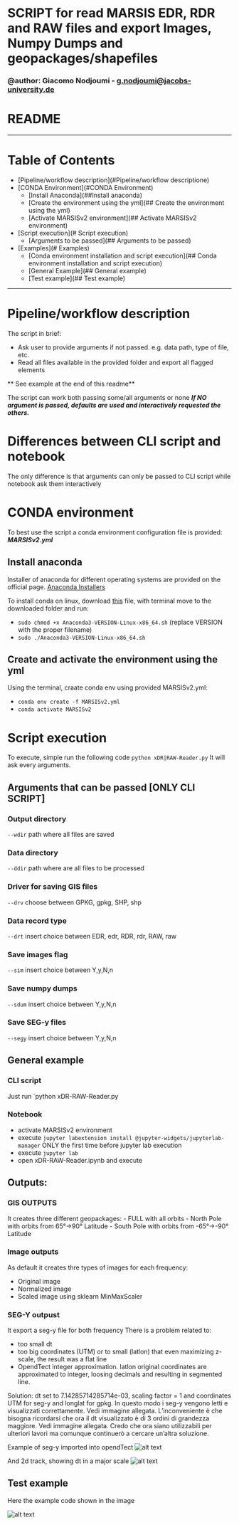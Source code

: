 # SCRIPT for read MARSIS EDR, RDR and RAW files and export Images, Numpy Dumps and geopackages/shapefiles
### @author: Giacomo Nodjoumi - g.nodjoumi@jacobs-university.de

# README
________________________________________________________________________________
# Table of Contents

* [Pipeline/workflow description](#Pipeline/workflow descriptione)
* [CONDA Environment](#CONDA Environment)
    * [Install Anaconda](##Install anaconda)
    * [Create the environment using the yml](## Create the environment using the yml)
    * [Activate MARSISv2 environment](## Activate MARSISv2 environment)
* [Script execution](# Script execution)
    * [Arguments to be passed](## Arguments to be passed)
* [Examples](# Examples)
    * [Conda environment installation and script execution](## Conda environment installation and script execution)
    * [General Example](## General example)
    * [Test example](## Test example)

________________________________________________________________________________
# Pipeline/workflow description

The script in brief:

* Ask user to provide arguments if not passed. e.g. data path, type of file, etc.
* Read all files available in the provided folder and export all flagged elements

** See example at the end of this readme**

The script can work both passing some/all arguments or none ***If NO argument is passed, defaults are used and interactively requested the others.***

# Differences between CLI script and notebook

The only difference is that arguments can only be passed to CLI script while notebook ask them interactively

# CONDA environment

To best use the script a conda environment configuration file is provided: ***MARSISv2.yml***

## Install anaconda

Installer of anaconda for different operating systems are provided on the official page. [Anaconda Installers](https://www.anaconda.com/products/individual)

To install conda on linux, download [this](https://repo.anaconda.com/archive/Anaconda3-2020.02-Linux-x86_64.sh) file, 
with terminal move to the downloaded folder and run:
* `sudo chmod +x Anaconda3-VERSION-Linux-x86_64.sh` (replace VERSION with the proper filename)
* `sudo ./Anaconda3-VERSION-Linux-x86_64.sh`

## Create and activate the environment using the yml

Using the terminal, craate conda env using provided MARSISv2.yml:
* `conda env create -f MARSISv2.yml`
* `conda activate MARSISv2`

# Script execution

To execute, simple run the following code `python xDR|RAW-Reader.py`
It will ask every arguments.

## Arguments that can be passed [ONLY CLI SCRIPT]

### Output directory
`--wdir` path where all files are saved

### Data directory
`--ddir` path where are all files to be processed

### Driver for saving GIS files
`--drv` choose between GPKG, gpkg, SHP, shp

### Data record type
`--drt` insert choice between EDR, edr, RDR, rdr, RAW, raw

### Save images flag
`--sim` insert choice between Y,y,N,n

### Save numpy dumps
`--sdum` insert choice between Y,y,N,n

### Save SEG-y files
`--segy` insert choice between Y,y,N,n

## General example

### CLI script
Just run `python xDR-RAW-Reader.py 

### Notebook
* activate MARSISv2 environment
* execute `jupyter labextension install @jupyter-widgets/jupyterlab-manager` ONLY the first time before jupyter lab execution
* execute `jupyter lab`
* open xDR-RAW-Reader.ipynb and execute 

## Outputs:
### GIS OUTPUTS
It creates three different geopackages:
    - FULL with all orbits
    - North Pole with orbits from 65°->90° Latitude
    - South Pole with orbits from -65°->-90° Latitude
### Image outputs
As default it creates thre types of images for each frequency:
* Original image
* Normalized image
* Scaled image using sklearn MinMaxScaler

### SEG-Y outpust
It export a seg-y file for both frequency
There is a problem related to:
-	too small dt 
-	too big coordinates (UTM) or to small (latlon) that even maximizing z-scale, the result was a flat line
-	OpendTect integer approximation. latlon original coordinates are approximated to integer, loosing decimals and resulting in segmented line.

Solution:
dt set to 7.14285714285714e-03, scaling factor = 1 and coordinates UTM for seg-y and longlat for gpkg. 
In questo modo i seg-y vengono letti e visualizzati correttamente. Vedi immagine allegata.
L’inconveniente è che bisogna ricordarsi che ora il dt visualizzato è di 3 ordini di grandezza maggiore. Vedi immagine allegata.
Credo che ora siano utilizzabili per ulteriori lavori ma comunque continuerò a cercare un’altra soluzione.

Example of seg-y imported into opendTect
![alt text](Readme_images/segy_opendtect.jpg?raw=true "seg-y opendTect")

And 2d track, showing dt in a major scale
![alt text](Readme_images/segy_opendtect_2d_image.jpg?raw=true "seg-y opendTect")
## Test example

Here the example code shown in the image


![alt text](Readme_images/test.jpg?raw=true "Test")
